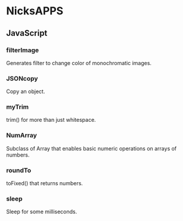 # NicksAPPS

## JavaScript
### filterImage
Generates filter to change color of monochromatic images.

### JSONcopy
Copy an object.

### myTrim
trim() for more than just whitespace.

### NumArray
Subclass of Array that enables basic numeric operations on arrays of numbers.

### roundTo
toFixed() that returns numbers.

### sleep
Sleep for some milliseconds.